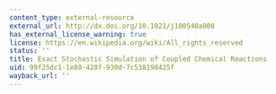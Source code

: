 ```yaml
---
content_type: external-resource
external_url: http://dx.doi.org/10.1021/j100540a008
has_external_license_warning: true
license: https://en.wikipedia.org/wiki/All_rights_reserved
status: ''
title: Exact Stochastic Simulation of Coupled Chemical Reactions
uid: 99f25dc1-1e80-428f-930d-7c538198425f
wayback_url: ''
---
```

